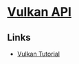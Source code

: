 # [Vulkan API](https://www.khronos.org/vulkan/)

## Links

- [Vulkan Tutorial](https://vulkan-tutorial.com/)
